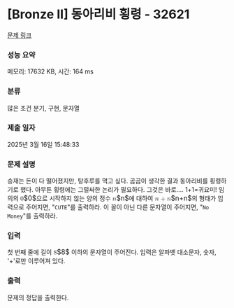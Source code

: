 # [Bronze II] 동아리비 횡령 - 32621 

[문제 링크](https://www.acmicpc.net/problem/32621) 

### 성능 요약

메모리: 17632 KB, 시간: 164 ms

### 분류

많은 조건 분기, 구현, 문자열

### 제출 일자

2025년 3월 16일 15:48:33

### 문제 설명

<p>승재는 돈이 다 떨어졌지만, 탕후루를 먹고 싶다. 곰곰이 생각한 결과 동아리비를 횡령하기로 했다. 아무튼 횡령에는 그럴싸한 논리가 필요하다. 그것은 바로.... 1+1=귀요미! 임의의 <mjx-container class="MathJax" jax="CHTML" style="font-size: 109%; position: relative;"><mjx-math class="MJX-TEX" aria-hidden="true"><mjx-mn class="mjx-n"><mjx-c class="mjx-c30"></mjx-c></mjx-mn></mjx-math><mjx-assistive-mml unselectable="on" display="inline"><math xmlns="http://www.w3.org/1998/Math/MathML"><mn>0</mn></math></mjx-assistive-mml><span aria-hidden="true" class="no-mathjax mjx-copytext">$0$</span></mjx-container>으로 시작하지 않는 양의 정수 <mjx-container class="MathJax" jax="CHTML" style="font-size: 109%; position: relative;"><mjx-math class="MJX-TEX" aria-hidden="true"><mjx-mi class="mjx-i"><mjx-c class="mjx-c1D45B TEX-I"></mjx-c></mjx-mi></mjx-math><mjx-assistive-mml unselectable="on" display="inline"><math xmlns="http://www.w3.org/1998/Math/MathML"><mi>n</mi></math></mjx-assistive-mml><span aria-hidden="true" class="no-mathjax mjx-copytext">$n$</span></mjx-container>에 대하여 <mjx-container class="MathJax" jax="CHTML" style="font-size: 109%; position: relative;"><mjx-math class="MJX-TEX" aria-hidden="true"><mjx-mi class="mjx-i"><mjx-c class="mjx-c1D45B TEX-I"></mjx-c></mjx-mi><mjx-mo class="mjx-n" space="3"><mjx-c class="mjx-c2B"></mjx-c></mjx-mo><mjx-mi class="mjx-i" space="3"><mjx-c class="mjx-c1D45B TEX-I"></mjx-c></mjx-mi></mjx-math><mjx-assistive-mml unselectable="on" display="inline"><math xmlns="http://www.w3.org/1998/Math/MathML"><mi>n</mi><mo>+</mo><mi>n</mi></math></mjx-assistive-mml><span aria-hidden="true" class="no-mathjax mjx-copytext">$n+n$</span></mjx-container>의 형태가 입력으로 주어지면, "<code>CUTE</code>"를 출력하라. 이 꼴이 아닌 다른 문자열이 주어지면, "<code>No Money</code>"를 출력하라.</p>

### 입력 

 <p>첫 번째 줄에 길이 <mjx-container class="MathJax" jax="CHTML" style="font-size: 109%; position: relative;"><mjx-math class="MJX-TEX" aria-hidden="true"><mjx-mn class="mjx-n"><mjx-c class="mjx-c38"></mjx-c></mjx-mn></mjx-math><mjx-assistive-mml unselectable="on" display="inline"><math xmlns="http://www.w3.org/1998/Math/MathML"><mn>8</mn></math></mjx-assistive-mml><span aria-hidden="true" class="no-mathjax mjx-copytext">$8$</span></mjx-container> 이하의 문자열이 주어진다. 입력은 알파벳 대소문자, 숫자, '+'로만 이루어져 있다.</p>

### 출력 

 <p>문제의 정답을 출력한다.</p>


